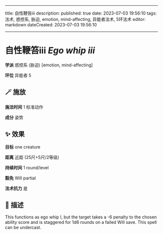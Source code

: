 
---
title: 自性鞭笞iii
description: 
published: true
date: 2023-07-03 19:56:10
tags: 法术, 惑控系, 胁迫, emotion, mind-affecting, 异能者法术, 5环法术
editor: markdown
dateCreated: 2023-07-03 19:56:10

---

# **自性鞭笞iii** *Ego whip iii*

**学派** 惑控系 (胁迫) \[emotion, mind-affecting\] 

**环位** 异能者 5

## 🪄 施放

**施法时间** 1 标准动作

**成分** 姿势

## ✨ 效果 

**目标** one creature 

**距离** 近距 (25尺+5尺/2等级)  

**持续时间** 1 round/level 

**豁免** Will partial

**法术抗力** 是

## 📖 描述

This functions as ego whip I, but the target takes a -6 penalty to the chosen ability score and is staggered for 1d6 rounds on a failed Will save. This spell can be undercast.
    